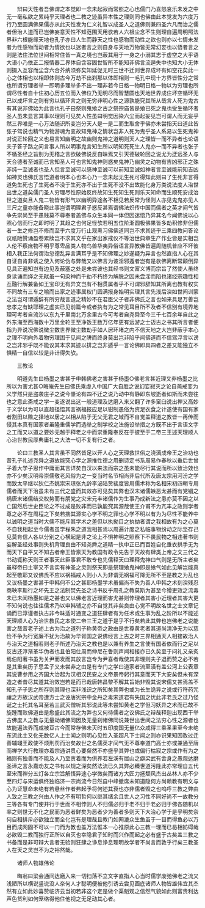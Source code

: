 <!-- { "loadSidebar": true } -->
　　辩曰天性者吾佛谓之本觉即一念未起寂而常照之心也儒门乃喜怒哀乐未发之中无一毫私欲之累纯乎天理者也二教之迹虽异本性之理则同也佛由此本觉发为六度万行乃至圆满佛果儒亦从此天性发为仁义礼智以成圣人之道佛则兼四圣六凡而治之儒者但治人道而已岂佛妄意天性不知范围天用欤若人六根尘念不生则理自遍周明照法界非六根能缘天地也孔子亦曰人生而静天之性也感物而动性之欲也则亦以七情未发者为性感物而动者为情欲也以迷者言之则自身与天地万物皆无常幻妄也以悟者言之则是法住法位世间相常住皆一真之境也岂蔽其用于一身之小溺其志于虚空之大乎语大语小乃依正二报情器二界体自含容固世智所不能知非佛言流遁失中也知大小无体则摄入互容而尘含六合芥纳须弥矣知延促无时三世不迁则世界成坏有如空花矣此一心之体相也以相即体则古今万劫不出刹那以体即相则一毛孔中现十方界皆性分之常也所谓穷理者举一即明多理举多不出一理非若今日格一物明日格一物以为穷理也所谓尽性者自十住初心历五位而入佛位乃无明尽而智慧圆也天地世界成住坏空循环无已以成坏言之则有穷以循环言之则无穷非明心性之源孰能究其所从哉言人死为鬼古有其说非佛始为此言也孔子曰祭则鬼飨之古之祭宗庙皆是飨已死之鬼也受生循环者圣人虽未显言其事以理则可见矣人性虽曰明觉因染六尘而起妄见岂可谓人而无妄乎然三界唯是一心万法随识所变岂分天人是一是二而生取舍乎佛亦未尝指天曰道此皆张子驾说也精气为物游魂为变故知鬼神之情状岂非人死为鬼乎圣人系易以生死鬼神对说正轮回之义也易言知幽明之故幽则鬼神之道明则天人之理皆一而不异者也论语夫子答子路之问言事人所以明事鬼言知生所以明知死死生人鬼亦一而不异者也张子不循圣经之旨别为无稽之言欲破佛说反自昧焉又引天德破轮回之说尤为迂远圣人与天合德者至诚而已言知圣人可也言知鬼神则惑矣鬼神乃幽灵之动物有吉凶邪正之殊非纯一至诚者也圣人但言至诚可以感神至诚可以前知至诚如神者言至诚能前知吉凶如神灵也佛氏言悟道者明本心也本心乃一念未起无生死可得知此则曰了生死非言得道免生死也了生死者不没于生死亦不出于生死不没不出故能化身万类说法度人治世出世之道矣儒门圣人穷理尽性原始反终故知生死知生死则乐天知命而生顺死安成治世之道矣且人鬼二物皆有形气以幽明异途各不相见若反常为怪则人亦见鬼鬼亦见人三尺之童亦能备晓此事岂谓明理君子惑反甚焉谓佛法炽传中国而儒者之英才间气皆争先崇尚至于愚贱莫不尊奉者盖佛与众生本同一体但因迷悟乃异其名今闻佛说以心照心信而行之即时明了其趋之也何足怪欤若明五位阶渐圆极佛果皆多劫积修非但儒者一生之修岂不修而至乎六度万行止观熏习佛佛道同岂不求其迹乎三乘四教问答论议祇阤赞诵盈卷累牍岂不求其文乎在家出家戒仪不等治世典章生产作业皆是实相岂人伦不察庶物不明乎尊卑品类人物鸟兽华夷异俗语言异教佛皆遍周随机普应不坏彼相入我正法何谓治忽德乱异言满耳乎是不知佛理之妙遂疑为异言也然直指人心在其自证自肯非诱之使入何论伪与弊哉又以佛言为诐淫邪遁者岂有是欤佛离断常颠倒异见具正遍知岂有边见及蔽塞之处是未尝诐也其经书则文富义博而宗旨了然使人虽终身读诵而绎之无猒虽一句染神而千劫不朽终为解脱之因未尝淫而陷也诸经宗趣性相互融行解兼备如王宝印无有异文岂有不相贯属者乎不可谓邪辞知其所离也教有权实不同故有三车之喻而出家之迹事属权门圆满报身始明实理其言先浅后湥如世间训蒙之法岂可谓遁辞有所穷哉言道之精妙不在君臣父子者非佛氏之言也如来具足万善岂忠孝之有缺耶理之虚实已见前篇今或者执有为之常见耳目所不及者不信别有境界地理可考者自流沙以东九千里南北万余里古今可考者自尧舜至今三千七百余年自此之外东海至西海数十万里金轮王至净饭王数万亿年更有远游之士迈古之书其所言者便指为异说况佛说微尘数世界微尘数劫乎如人居环堵之内不信天地之大岂非蔽乎本心之理不明向外着物穷理困于见闻之阱而终身莫出岂非陷乎闻佛道而不信驾浮言以谤之岂非邪乎既不能议其本求其迹以排之岂非遁乎一言论佛即具四者之差又能独立不惧精一自信以较是非计得失欤。

　　三教论

　　明道先生曰杨墨之害甚于申韩佛老之害甚于杨墨○佛老言甚近理又非杨墨之比所以为害尤甚○晦庵先生曰佛氏乘虚入中国广大自胜之说幻妄寂灭之论自斋戒变为义学然只是盗袭庄子之说今肇论有四不迁之说乃动中有静即东坡逝者如斯而未尝往也之意此斋戒之学一变遂说出这一般道理及达磨入来又翻了许多窠臼说出禅又高妙于义学以为可以直超径悟其言祸福报应足以钳制愚俗为资足衣食之计遂使有国有家者割田以赡之择地以居之以相从陷于无父无君之域而不自觉盖释道之教皆一再传而侵其本真有国家者虽隆重儒学而选举之制学校之法施设举措之方既不出于言语文字之工而又以道之要妙无越于释老之中而崇重隆奉反在于彼至于二帝三王述天理顺人心治世教民厚典庸礼之大法一切不复有行之者。

　　论曰三教圣人其言虽不同然皆足以开人心之天理救世俗之浇漓成帝王之治功也昔孔子礼述尧舜之道故能究心学之源推性德之用删诗定书系周易作春秋以垂后世曾子着大学子思作中庸而其言详矣自汉以来法而宗之虽未能尽行其说而所以致治效也亦不少矣汉明帝崇儒敬老风俗为之一变当时名节相尚非后代所及唐太宗用河汾之学而致太平继以狄仁杰姚崇宋璟张九龄李泌陆贽裴度皆用儒术称为名相宋初四朝专用儒者而天下治虽未有三代之盛而其效亦可见矣其弊也汉末诸儒嫉恶太甚而有党锢之祸唐末诸儒结交权势而有朋党之灾宋元丰诸儒作为生事乃成新法之患亦莫不因之以亡国然后世史臣论之不过成是败非而已孰能究其源哉使王介甫不为亢丰之政则学者尊之必不在周程之下矣若揣其源实心学不明之罪也心学不明以有为为尽性不能养中以诚明之道当时大儒不能斥其学术之差但以执拗目之执拗者谓之我相故有为之心莫不自我相起至今儒者虽学程朱之道我相甚焉以周遍计度之私临事物纷动之际坚存己见莫肯信人各以分别之心横起是非之论上不惧神明之照察下不畏民物之相违著书则妄解圣经处事则失机背理良由不知尧舜之道精一执中正已而百姓自化垂衣拱手无为而天下自平又不知古者帝王皆禀天为教国有政令先告于天故有肆类上帝之文三代之书动辄称天则王者事天此臣事君不敢专也先儒释天曰理释鬼神曰气则是无所主者矣虽释帝曰主宰又不言实有神圣之灵则祭天即是祭理飨鬼神即是飨气如此见解岂能真起至敬耶又议佛氏不应以祸福戒人则小人为非谓无祸福可降无所不至是教之为乱也又议杨墨之害甚于申韩何不公之甚耶杨墨学术虽偏尚不失为善人申韩之术刻湥残忍商鞅李斯行之坏先王之法制焚先圣之诗书反乎周孔之教莫斯为甚至今猾吏效之流毒未已未闻杨墨如是之甚也又以佛老言近理而害尤甚则悖理者其害小近理者其害大更不知何说也往往儒术乃以申韩辅之亦不自觉其非矣良由心觉不明故名世之士文章记诵而已淳谨者执古非今昧适时通变之道狂肆者有为任术或生事为乱之阶所以不能述天理顺人心为治世教民之本使二帝三王之道于是乎不行矣若此其弊也岂佛老之说能害之哉昔老子述上古为治之道列子称黄帝之政由是世尊黄老者其道尚清净无为以慈俭不争为行宽廉不扰为治故为华胥国之说佛经言上古之时三界相通天人相接故治人与治天之道相若则老子所述乃治天之教也是以兼有养生之言使有国者依而行之足以反古还淳渐革华伪者也且伯阳仕周而仲尼在鲁则声闻相接亦已久矣至于问礼又亲炙焉伯阳著书虽为关尹而发而其放言岂专为尹喜者哉使其非理则夫子退而赞之必不若是其重矣历子思孟子又未尝非之由是有专门之学曰道家者流至潢有盖公河上公表章其说曹参用之齐国大治起为汉相汉民安之文帝景帝躬行其意而天下大安矣但未有深造之者昔尽其道其治效岂若是而已哉唐韩昌黎不解其旨始非毁其说宋儒又甚焉盖不知孔子子思之所存则其理也深非浅识之所知矣其弊也或为长生诡异之说或行符药咒禳之方故汉武帝遭方士之诬唐宪宗中金丹之毒宋道君有失国之忧此非老氏之过乃怪诞之士托其名耳至若三武灭僧听其邪说此等未尝知黄老之学但习妖异之术而已故不旋踵而败佛道由是愈盛此其流之为弊也又何待儒者之议佛氏之辩哉释迦出现西干举古佛度人之教与无量劫诸佛同因及无量刹诸佛同说兼世出世间之法穷心性之源者也故能遍法界而咸被亘古今而常存佛未灭时五印度国无量亿众咸得三乘圣果至今未绝东流此土又化无数亿人上士闻之则明心见性入圣超凡下士闻之则亦识果知因改过迁善辅翊王政使不烦刑罚而治矣故世之名儒英才间气无不尊奉道门高士亦或兼通至唐而禅学大行教理亦着宗通讲贯心要粲然不亦盛乎其弊也或偏行枯寂之宗或作有为之福则有独善而不能及人乃至贪着而为供养若左溪有居山之癖梁武有舍身之愚观达磨圣谛之言永嘉劝友之书有以规之深矣然法流已久其弊必臻世道污隆此亦常理自五代至宋而禅分五灯各立宗旨解悟异途心学微矣而诸方大匠力拯颓风杰出丛林人亦不少至四灯与宋运俱终独临济一宗尚流今日然自中峰撤席未知道隐何方尚赖教有明文与心为证慧命未绝有若悬丝作者弗起予将何述其衰也亦非儒者毁之也呜呼三教之弊由人致之三教之兴由人作之不有明哲何以继其绪余且世人之习性不同好尚不一故教分三等各有专门使并行于世而不相悖则人不归儒必归于老不归于老必归于佛各随机以率之则世无不化之民而为恶者鲜矣为恶者少为善者多则天下大治心学于是乎明矣奈何自相排斥必欲独立而全化岂有是理哉且教门如网漉众生鱼虽于一目而得鱼必以万目而成网固不可以一门而为教也盖万法惟本一心推原此心三教一理而已曷相妨碍哉必欲毁二教而独行正所以自灭也幸隐君子知时而兴作而起之必有盛于古矣盖三教之书备而是非可辩大言者无验则狂肆之诤息诤息理明故学者不尚言而敦乎行矣三教圣人在天之灵岂不为之裕然哉。

　　诸师人物雄伟论

　　晦翁曰梁会通间达磨入来一切扫荡不立文字直指人心当时儒学废弛佛老之流又浅陋所以横说竖说没人奈何人才聪明便被他引诱去尝见画底诸师人物皆雄伟宜其杰然有立如此妙喜赞临济云当初若非这个定是做个渠魁观之信然气貌如此则富贵利达声色货利如何笼络得他住他视之无足动其心者。

